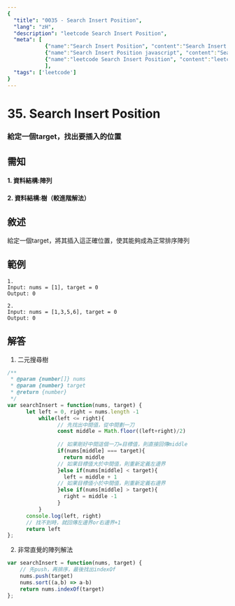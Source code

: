 ```yaml
---
{
  "title": "0035 - Search Insert Position",
  "lang": "zH",
  "description": "leetcode Search Insert Position",
  "meta": [
            {"name":"Search Insert Position", "content":"Search Insert Position"},
            {"name":"Search Insert Position javascript", "content":"Search Insert Position javascript"},
            {"name":"leetcode Search Insert Position", "content":"leetcode Search Insert Position"}
            ],
  "tags": ['leetcode']
}
---
```

# 35. Search Insert Position
### 給定一個target，找出要插入的位置

## 需知
#### 1. 資料結構:陣列
#### 2. 資料結構:樹（較進階解法）

## 敘述
給定一個target，將其插入這正確位置，使其能夠成為正常排序陣列

## 範例
```
1.
Input: nums = [1], target = 0
Output: 0

2.
Input: nums = [1,3,5,6], target = 0
Output: 0
```
## 解答
1. 二元搜尋樹
```javascript
/**
 * @param {number[]} nums
 * @param {number} target
 * @return {number}
 */
var searchInsert = function(nums, target) {
      let left = 0, right = nums.length -1
          while(left <= right){
                // 先找出中間值，從中間劃一刀
                const middle = Math.floor((left+right)/2)
            
                // 如果剛好中間這個一刀=目標值，則直接回傳middle
                if(nums[middle] === target){
                  return middle
                // 如果目標值大於中間值，則重新定義左邊界
                }else if(nums[middle] < target){
                  left = middle + 1
                // 如果目標值小於中間值，則重新定義右邊界
                }else if(nums[middle] > target){
                  right = middle -1
                }
          }
      console.log(left, right)
      // 找不到時，就回傳左邊界or右邊界+1
      return left
};
```
2. 非常直覺的陣列解法
```javascript
var searchInsert = function(nums, target) {
    // 先push，再排序，最後找出indexOf
    nums.push(target)
    nums.sort((a,b) => a-b)
    return nums.indexOf(target)
};
```
